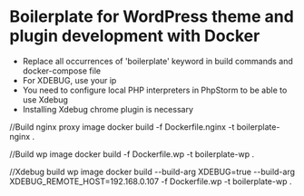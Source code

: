# Boilerplate for WordPress theme and plugin development with Docker

* Replace all occurrences of 'boilerplate' keyword in build commands and docker-compose file
* For XDEBUG, use your ip
* You need to configure local PHP interpreters in PhpStorm to be able to use Xdebug
* Installing Xdebug chrome plugin is necessary

//Build nginx proxy image
docker build -f Dockerfile.nginx -t boilerplate-nginx .

//Build wp image
docker build -f Dockerfile.wp -t boilerplate-wp .

//Xdebug build wp image
docker build --build-arg XDEBUG=true --build-arg XDEBUG_REMOTE_HOST=192.168.0.107 -f Dockerfile.wp -t boilerplate-wp .

